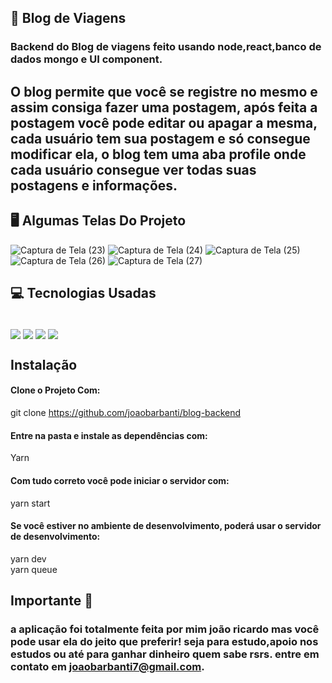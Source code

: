 ##  📱 Blog de Viagens 

### Backend do Blog de viagens feito usando node,react,banco de dados mongo e UI component. 
## O blog permite que você se registre no mesmo e assim consiga fazer uma postagem, após feita a postagem você pode editar ou apagar a mesma, cada usuário tem sua postagem e só consegue modificar ela, o blog tem uma aba profile onde cada usuário consegue ver todas suas postagens e informações.

## 🖥️ Algumas Telas Do Projeto
![Captura de Tela (23)](https://user-images.githubusercontent.com/92438875/209226649-0eb75c01-75ac-4bb6-9e02-cdaf01bdd3f9.png)
![Captura de Tela (24)](https://user-images.githubusercontent.com/92438875/209226655-ab7b5e23-1089-492b-b0ab-9059050106a0.png)
![Captura de Tela (25)](https://user-images.githubusercontent.com/92438875/209226661-68b84538-bb92-4f6e-b791-51b660cb24df.png)
![Captura de Tela (26)](https://user-images.githubusercontent.com/92438875/209226673-6b9f28a8-dcd1-48cb-a90b-feea7ec46ec6.png)
![Captura de Tela (27)](https://user-images.githubusercontent.com/92438875/209226687-5bdfbe52-b766-4680-8bb2-ec4693353df1.png)



## 💻 Tecnologias Usadas
<div style="display: inline_block"><br/>
<img align="center" src="https://img.shields.io/badge/JavaScript-323330?style=for-the-badge&logo=javascript&logoColor=F7DF1E">
<img align="center" src="https://img.shields.io/badge/Node.js-43853D?style=for-the-badge&logo=node.js&logoColor=white">
<img align="center" src="https://img.shields.io/badge/React-20232A?style=for-the-badge&logo=react&logoColor=61DAFB">
<img align="center" src="https://img.shields.io/badge/MongoDB-4EA94B?style=for-the-badge&logo=mongodb&logoColor=white">




## Instalação 

#### Clone o Projeto Com: </br>

git clone https://github.com/joaobarbanti/blog-backend
#### Entre na pasta e instale as dependências com: 
 Yarn
#### Com tudo correto você pode iniciar o servidor com:
yarn start
#### Se você estiver no ambiente de desenvolvimento, poderá usar o servidor de desenvolvimento:
yarn dev</br>
yarn queue
## Importante 💛

### a aplicação foi totalmente feita por mim joão ricardo mas você pode usar ela do jeito que preferir! seja para estudo,apoio nos estudos ou até para ganhar dinheiro quem sabe rsrs. entre em contato em joaobarbanti7@gmail.com.
</div>
